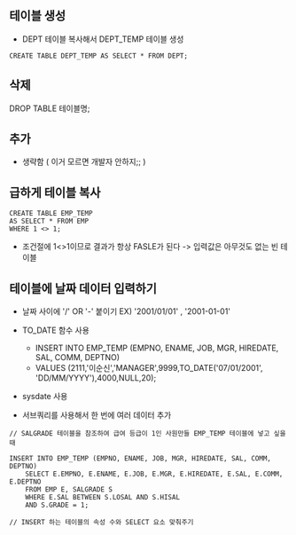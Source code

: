 ## 테이블 생성
- DEPT 테이블 복사해서 DEPT_TEMP 테이블 생성
```
CREATE TABLE DEPT_TEMP AS SELECT * FROM DEPT;
```

## 삭제
DROP TABLE 테이블명;

## 추가
- 생략함 ( 이거 모르면 개발자 안하지;; )

## 급하게 테이블 복사
```
CREATE TABLE EMP_TEMP
AS SELECT * FROM EMP
WHERE 1 <> 1;
```
- 조건절에 1<>1이므로 결과가 항상 FASLE가 된다 -> 입력값은 아무것도 없는 빈 테이블

## 테이블에 날짜 데이터 입력하기
- 날짜 사이에 '/' OR '-' 붙이기
EX) '2001/01/01'  ,   '2001-01-01'

- TO_DATE 함수 사용
  - INSERT INTO EMP_TEMP (EMPNO, ENAME, JOB, MGR, HIREDATE, SAL, COMM, DEPTNO)
  - VALUES (2111,'이순신','MANAGER',9999,TO_DATE('07/01/2001', 'DD/MM/YYYY'),4000,NULL,20);
- sysdate 사용
- 서브쿼리를 사용해서 한 번에 여러 데이터 추가
```
// SALGRADE 테이블을 참조하여 급여 등급이 1인 사원만들 EMP_TEMP 테이블에 넣고 싶을 때

INSERT INTO EMP_TEMP (EMPNO, ENAME, JOB, MGR, HIREDATE, SAL, COMM, DEPTNO)
    SELECT E.EMPNO, E.ENAME, E.JOB, E.MGR, E.HIREDATE, E.SAL, E.COMM, E.DEPTNO
    FROM EMP E, SALGRADE S
    WHERE E.SAL BETWEEN S.LOSAL AND S.HISAL
    AND S.GRADE = 1;
    
// INSERT 하는 테이블의 속성 수와 SELECT 요소 맞춰주기
```
